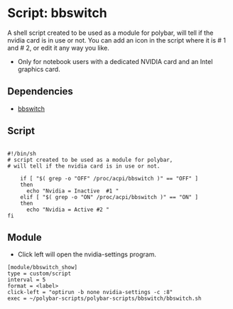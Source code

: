 # Script: bbswitch

A shell script created to be used as a module for polybar,
will tell if the nvidia card is in use or not.
You can add an icon in the script where it is # 1 and # 2, or edit it any way you like.

* Only for notebook users with a dedicated NVIDIA card and an Intel graphics card.


## Dependencies
* [bbswitch](https://github.com/Bumblebee-Project/bbswitch)

## Script
```

#!/bin/sh
# script created to be used as a module for polybar,
# will tell if the nvidia card is in use or not.

    if [ "$( grep -o "OFF" /proc/acpi/bbswitch )" == "OFF" ]
    then
      echo "Nvidia = Inactive  #1 "
    elif [ "$( grep -o "ON" /proc/acpi/bbswitch )" == "ON" ]
    then
      echo "Nvidia = Active #2 "
fi

```
## Module
* Click left will open the nvidia-settings program.
```
[module/bbswitch_show]
type = custom/script
interval = 5
format = <label>
click-left = "optirun -b none nvidia-settings -c :8"
exec = ~/polybar-scripts/polybar-scripts/bbswitch/bbswitch.sh

```

